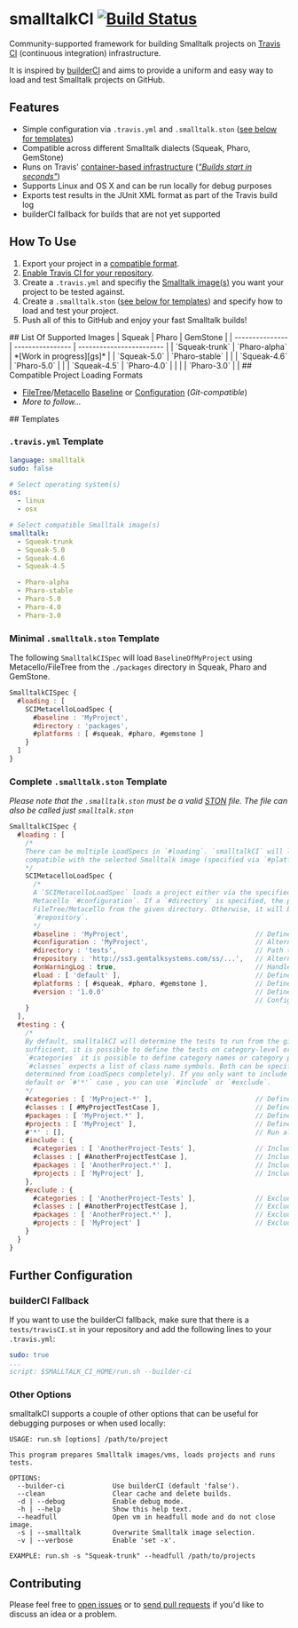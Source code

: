 # smalltalkCI [![Build Status](https://travis-ci.org/hpi-swa/smalltalkCI.svg?branch=master)](https://travis-ci.org/hpi-swa/smalltalkCI)
Community-supported framework for building Smalltalk projects on [Travis CI][travisCI] (continuous integration) infrastructure.

It is inspired by [builderCI][builderCI] and aims to provide a uniform and easy way to load and test Smalltalk projects on GitHub.


## Features
- Simple configuration via `.travis.yml` and `.smalltalk.ston` ([see below for templates](#templates))
- Compatible across different Smalltalk dialects (Squeak, Pharo, GemStone)
- Runs on Travis' [container-based infrastructure][cbi] ([*"Builds start in seconds"*][bsis])
- Supports Linux and OS X and can be run locally for debug purposes
- Exports test results in the JUnit XML format as part of the Travis build log
- builderCI fallback for builds that are not yet supported


## How To Use
1. Export your project in a [compatible format](#load_formats).
2. [Enable Travis CI for your repository][travisHowTo].
3. Create a `.travis.yml` and specifiy the [Smalltalk image(s)](#images) you want your project to be tested against.
4. Create a `.smalltalk.ston` ([see below for templates](#templates)) and specify how to load and test your project.
5. Push all of this to GitHub and enjoy your fast Smalltalk builds!


<a name="images"/>
## List Of Supported Images
| Squeak          | Pharo            | GemStone                 |
| --------------- | ---------------- | ------------------------ |
| `Squeak-trunk`  | `Pharo-alpha`    | *[Work in progress][gs]* |
| `Squeak-5.0`    | `Pharo-stable`   |                          |
| `Squeak-4.6`    | `Pharo-5.0`      |                          |
| `Squeak-4.5`    | `Pharo-4.0`      |                          |
|                 | `Pharo-3.0`      |                          |


<a name="load_formats"/>
## Compatible Project Loading Formats

- [FileTree][filetree]/[Metacello][metacello] [Baseline][mc_baseline] or [Configuration][mc_configuration] (*Git-compatible*)
- *More to follow...*


<a name="templates"/>
## Templates

### `.travis.yml` Template

```yml
language: smalltalk
sudo: false

# Select operating system(s)
os:
  - linux
  - osx

# Select compatible Smalltalk image(s)
smalltalk:
  - Squeak-trunk
  - Squeak-5.0
  - Squeak-4.6
  - Squeak-4.5

  - Pharo-alpha
  - Pharo-stable
  - Pharo-5.0
  - Pharo-4.0
  - Pharo-3.0
```

### Minimal `.smalltalk.ston` Template

The following `SmalltalkCISpec` will load `BaselineOfMyProject` using
Metacello/FileTree from the `./packages` directory in Squeak, Pharo and GemStone.

```javascript
SmalltalkCISpec {
  #loading : [
    SCIMetacelloLoadSpec {
      #baseline : 'MyProject',
      #directory : 'packages',
      #platforms : [ #squeak, #pharo, #gemstone ]
    }
  ]
}
```

### Complete `.smalltalk.ston` Template

*Please note that the `.smalltalk.ston` must be a valid [STON][STON] file. The file can also be called just `smalltalk.ston`*

```javascript
SmalltalkCISpec {
  #loading : [
    /*
    There can be multiple LoadSpecs in `#loading`. `smalltalkCI` will load all LoadSpecs that are
    compatible with the selected Smalltalk image (specified via `#platforms`).
    */
    SCIMetacelloLoadSpec {
      /*
      A `SCIMetacelloLoadSpec` loads a project either via the specified Metacello `#baseline` or the
      Metacello `#configuration`. If a `#directory` is specified, the project will be loaded using
      FileTree/Metacello from the given directory. Otherwise, it will be loaded from the specified
      `#repository`.
      */
      #baseline : 'MyProject',                                // Define MC Baseline
      #configuration : 'MyProject',                           // Alternatively, define MC Configuration
      #directory : 'tests',                                   // Path to packages if FileTree is used
      #repository : 'http://ss3.gemtalksystems.com/ss/...',   // Alternatively, define MC repository
      #onWarningLog : true,                                   // Handle Warnings and log message to Transcript (GemStone)
      #load : [ 'default' ],                                  // Define MC load attributes
      #platforms : [ #squeak, #pharo, #gemstone ],            // Define compatible platforms
      #version : '1.0.0'                                      // Define MC version (for MC
                                                              // Configurations only)
    }
  ],
  #testing : {
    /*
    By default, smalltalkCI will determine the tests to run from the given LoadSpecs. If this is not
    sufficient, it is possible to define the tests on category-level or class-level in here. With
    `#categories` it is possible to define category names or category prefixes (end with `*`),
    `#classes` expects a list of class name symbols. Both can be specified explicitly (ignore tests
    determined from LoadSpecs completely). If you only want to include or exclude tests from the
    default or `#'*'` case , you can use `#include` or `#exclude`.
    */
    #categories : [ 'MyProject-*' ],                          // Define categories to test explicitly
    #classes : [ #MyProjectTestCase ],                        // Define classes to test explicitly
    #packages : [ 'MyProject.*' ],                            // Define packages to test (Pharo and GemStone)
    #projects : [ 'MyProject' ],                              // Define projects to test (GemStone)
    #'*' : [],                                                // Run all tests in image (GemStone)
    #include : {
      #categories : [ 'AnotherProject-Tests' ],               // Include categories to test
      #classes : [ #AnotherProjectTestCase ],                 // Include classes to test
      #packages : [ 'AnotherProject.*' ],                     // Include packages to test (Pharo and GemStone)
      #projects : [ 'MyProject' ],                            // Include projects to test (GemStone)
    },
    #exclude : {
      #categories : [ 'AnotherProject-Tests' ],               // Exclude categories from testing
      #classes : [ #AnotherProjectTestCase ],                 // Exclude classes from testing
      #packages : [ 'AnotherProject.*' ],                     // Exclude packages from testing (Pharo and GemStone)
      #projects : [ 'MyProject' ]                             // Exclude projects from testing (GemStone)
    }
  }
}
```


## Further Configuration

### builderCI Fallback
If you want to use the builderCI fallback, make sure that there is a
`tests/travisCI.st` in your repository and add the following lines to your `.travis.yml`:

```yml
sudo: true
...
script: $SMALLTALK_CI_HOME/run.sh --builder-ci
```

### Other Options
smalltalkCI supports a couple of other options that can be useful for debugging
purposes or when used locally:

```
USAGE: run.sh [options] /path/to/project

This program prepares Smalltalk images/vms, loads projects and runs tests.

OPTIONS:
  --builder-ci            Use builderCI (default 'false').
  --clean                 Clear cache and delete builds.
  -d | --debug            Enable debug mode.
  -h | --help             Show this help text.
  --headfull              Open vm in headfull mode and do not close image.
  -s | --smalltalk        Overwrite Smalltalk image selection.
  -v | --verbose          Enable 'set -x'.

EXAMPLE: run.sh -s "Squeak-trunk" --headfull /path/to/projects
```


## Contributing
Please feel free to [open issues][issues] or to [send pull requests][pullRequests] if you'd like to discuss an idea or a problem.


[bsis]: http://docs.travis-ci.com/user/migrating-from-legacy/#Builds-start-in-seconds
[builderCI]: https://github.com/dalehenrich/builderCI
[builderCIHowTo]: https://github.com/dalehenrich/builderCI#using-builderci
[cbi]: http://docs.travis-ci.com/user/workers/container-based-infrastructure/
[filetree]: https://github.com/dalehenrich/filetree
[gs]: https://github.com/hpi-swa/smalltalkCI/issues/28
[issues]: https://github.com/hpi-swa/smalltalkCI/issues
[mc_baseline]: https://github.com/dalehenrich/metacello-work/blob/master/docs/GettingStartedWithGitHub.md#create-baseline
[mc_configuration]: https://github.com/dalehenrich/metacello-work/blob/master/docs/GettingStartedWithGitHub.md#create-configuration
[metacello]: https://github.com/dalehenrich/metacello-work
[pullRequests]: https://help.github.com/articles/using-pull-requests/
[ston]: https://github.com/svenvc/ston/blob/master/ston-paper.md#smalltalk-object-notation-ston
[templates]:https://github.com/hpi-swa/smalltalkCI/wiki#templates
[travisCI]: http://travis-ci.org/
[travisHowTo]: http://docs.travis-ci.com/user/getting-started/#To-get-started-with-Travis-CI%3A

